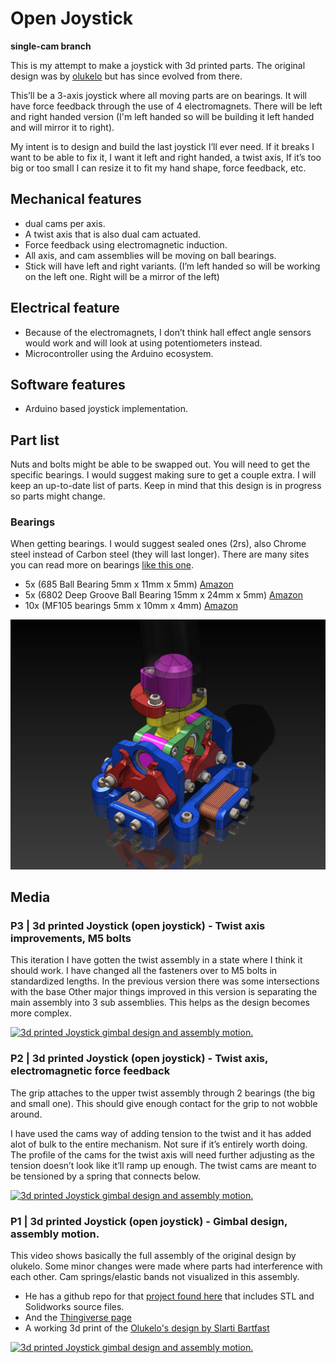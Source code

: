 # Open Joystick

**single-cam branch**

This is my attempt to make a joystick with 3d printed parts. The original design was by [olukelo](https://www.thingiverse.com/thing:2496028) but has since evolved from there.

This’ll be a 3-axis joystick where all moving parts are on bearings. It will have force feedback through the use of 4 electromagnets. There will be left and right handed version (I'm left handed so will be building it left handed and will mirror it to right).

My intent is to design and build the last joystick I’ll ever need. If it breaks I want to be able to fix it, I want it left and right handed, a twist axis, If it’s too big or too small I can resize it to fit my hand shape, force feedback, etc.



## Mechanical features
-  dual cams per axis.
- A twist axis that is also dual cam actuated.
- Force feedback using electromagnetic induction.
- All axis, and cam assemblies will be moving on ball bearings.
- Stick will have left and right variants. (I’m left handed so will be working on the left one. Right will be a mirror of the left)


## Electrical feature
- Because of the electromagnets, I don’t think hall effect angle sensors would work and will look at using potentiometers instead. 
- Microcontroller using the Arduino ecosystem.

## Software features
- Arduino based joystick implementation.

## Part list
Nuts and bolts might be able to be swapped out. You will need to get the specific bearings. I would suggest making sure to get a couple extra. I will keep an up-to-date list of parts. Keep in mind that this design is in progress so parts might change.

### Bearings
When getting bearings. I would suggest sealed ones (2rs), also Chrome steel instead of Carbon steel (they will last longer). There are many sites you can read more on bearings [like this one](https://uk.rs-online.com/web/generalDisplay.html?id=ideas-and-advice/ball-bearings-guide).

- 5x (685 Ball Bearing 5mm x 11mm x 5mm) [Amazon](https://www.amazon.ca/s?k=685+bearings)
- 5x (6802 Deep Groove Ball Bearing 15mm x 24mm x 5mm) [Amazon](https://www.amazon.ca/s?k=6802zz+deep+groove+bearings)
- 10x (MF105 bearings 5mm x 10mm x 4mm) [Amazon](https://www.amazon.ca/s?k=MF105ZZ+bearings)


![CAD](images/joystick_gimbal_v1.03.png)

## Media

### P3 | 3d printed Joystick (open joystick) - Twist axis improvements, M5 bolts
This iteration I have gotten the twist assembly in a state where I think it should work.
I have changed all the fasteners over to M5 bolts in standardized lengths. In the previous version there was some intersections with the base
Other major things improved in this version is separating the main assembly into 3 sub assemblies. This helps as the design becomes more complex.

[![3d printed Joystick gimbal design and assembly motion.](http://img.youtube.com/vi/RzIBeyHr2ls/0.jpg)](https://www.youtube.com/watch?v=RzIBeyHr2ls "3d printed Joystick gimbal design and assembly motion.")


### P2 | 3d printed Joystick (open joystick) - Twist axis, electromagnetic force feedback

The grip attaches to the upper twist assembly through 2 bearings (the big and small one). This should give enough contact for the grip to not wobble around. 

I have used the cams way of adding tension to the twist and it has added alot of bulk to the entire mechanism. Not sure if it’s entirely worth doing. The profile of the cams for the twist axis will need further adjusting as the tension doesn’t look like it’ll ramp up enough. The twist cams are meant to be tensioned by a spring that connects below.

[![3d printed Joystick gimbal design and assembly motion.](http://img.youtube.com/vi/51jVKvQhhOk/0.jpg)](https://www.youtube.com/watch?v=51jVKvQhhOk "3d printed Joystick gimbal design and assembly motion.")

### P1 | 3d printed Joystick (open joystick) - Gimbal design, assembly motion.
This video shows basically the full assembly of the original design by olukelo. Some minor changes were made where parts had interference with each other. Cam springs/elastic bands not visualized in this assembly.
- He has a github repo for that [project found here](https://github.com/o-devices/o-joystick-hdk) that includes STL and Solidworks source files.
- And the [Thingiverse page](https://www.thingiverse.com/thing:2496028#How%20I%20Designed%20This)
- A working 3d print of the [Olukelo's design by Slarti Bartfast](https://www.youtube.com/watch?v=H3n42BAMKc0)

[![3d printed Joystick gimbal design and assembly motion.](http://img.youtube.com/vi/erjnODXnVpg/0.jpg)](https://www.youtube.com/watch?v=erjnODXnVpg "3d printed Joystick gimbal design and assembly motion.")

